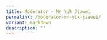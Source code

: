 ```yaml
---
title: Moderator – Mr Yik Jiawei
permalink: /moderator-mr-yik-jiawei/
variant: markdown
description: ""
---
```

